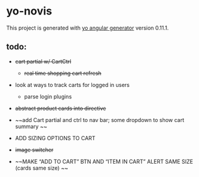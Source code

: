 # yo-novis

This project is generated with [yo angular generator](https://github.com/yeoman/generator-angular)
version 0.11.1.


## todo:
- ~~cart partial w/ CartCtrl~~
  - ~~real time shopping cart refresh~~
- look at ways to track carts for logged in users
  - parse login plugins


- ~~abstract product cards into directive~~
- ~~add Cart partial and ctrl to nav bar; some dropdown to show cart summary ~~
- ADD SIZING OPTIONS TO CART
- ~~image switcher~~
- ~~MAKE “ADD TO CART” BTN AND “ITEM IN CART” ALERT SAME SIZE (cards same size) ~~
